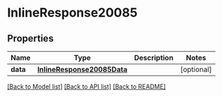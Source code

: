 # InlineResponse20085

## Properties
Name | Type | Description | Notes
------------ | ------------- | ------------- | -------------
**data** | [**InlineResponse20085Data**](InlineResponse20085Data.md) |  | [optional] 

[[Back to Model list]](../README.md#documentation-for-models) [[Back to API list]](../README.md#documentation-for-api-endpoints) [[Back to README]](../README.md)

